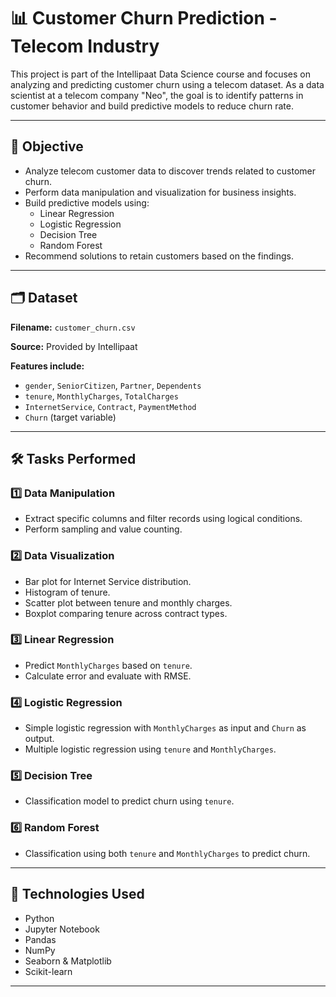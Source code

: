 # 📊 Customer Churn Prediction - Telecom Industry

This project is part of the Intellipaat Data Science course and focuses on analyzing and predicting customer churn using a telecom dataset. As a data scientist at a telecom company "Neo", the goal is to identify patterns in customer behavior and build predictive models to reduce churn rate.

---

## 🎯 Objective

- Analyze telecom customer data to discover trends related to customer churn.
- Perform data manipulation and visualization for business insights.
- Build predictive models using:
  - Linear Regression
  - Logistic Regression
  - Decision Tree
  - Random Forest
- Recommend solutions to retain customers based on the findings.

---

## 🗂️ Dataset

**Filename:** `customer_churn.csv`

**Source:** Provided by Intellipaat

**Features include:**
- `gender`, `SeniorCitizen`, `Partner`, `Dependents`
- `tenure`, `MonthlyCharges`, `TotalCharges`
- `InternetService`, `Contract`, `PaymentMethod`
- `Churn` (target variable)

---

## 🛠️ Tasks Performed

### 1️⃣ Data Manipulation
- Extract specific columns and filter records using logical conditions.
- Perform sampling and value counting.

### 2️⃣ Data Visualization
- Bar plot for Internet Service distribution.
- Histogram of tenure.
- Scatter plot between tenure and monthly charges.
- Boxplot comparing tenure across contract types.

### 3️⃣ Linear Regression
- Predict `MonthlyCharges` based on `tenure`.
- Calculate error and evaluate with RMSE.

### 4️⃣ Logistic Regression
- Simple logistic regression with `MonthlyCharges` as input and `Churn` as output.
- Multiple logistic regression using `tenure` and `MonthlyCharges`.

### 5️⃣ Decision Tree
- Classification model to predict churn using `tenure`.

### 6️⃣ Random Forest
- Classification using both `tenure` and `MonthlyCharges` to predict churn.

---

## 🧰 Technologies Used

- Python
- Jupyter Notebook
- Pandas
- NumPy
- Seaborn & Matplotlib
- Scikit-learn

---
